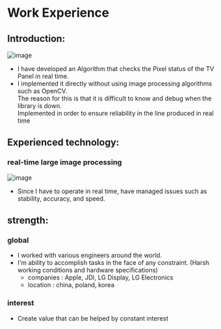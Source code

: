# Work Experience

## Introduction:
![image](https://user-images.githubusercontent.com/30209848/59488250-04f90280-8eba-11e9-8bae-e2b3cfd7fd8e.png)
- I have developed an Algorithm that checks the Pixel status of the TV Panel in real time. <br>
- I implemented it directly without using image processing algorithms such as OpenCV. <br>
The reason for this is that it is difficult to know and debug when the library is down. <br> 
Implemented in order to ensure reliability in the line produced in real time <br>

## Experienced technology:

### real-time large image processing
![image](https://user-images.githubusercontent.com/30209848/59492796-adac5f80-8ec4-11e9-92d5-a2848bc28079.png)
- Since I have to operate in real time, have managed issues such as stability, accuracy, and speed.

### 

###

## strength:

### global
- I worked with various engineers around the world.
- I'm ability to accomplish tasks in the face of any constraint.
  (Harsh working conditions and hardware specifications)
   + companies : Apple, JDI, LG Display, LG Electronics
   + location : china, poland, korea
   
### interest
- Create value that can be helped by constant interest  
